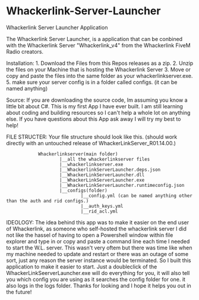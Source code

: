 # Whackerlink-Server-Launcher
Whackerlink Server Launcher Application


The Whackerlink Server Launcher, is a application that can be conbined with the Whackerlink Server "Whackerlink_v4" from the Whackerlink FiveM Radio creators.

Installation:
              1. Download the Files from this Repos releases as a zip.
              2. Unzip the files on your Machine that is hosting the Whackerlink Server
              3. Move or copy and paste the files into the same folder as your whackerlinkserver.exe.
              5. make sure your server config is in a folder called configs. (it can be named anything)

Source: If you are downloading the source code, Im assuming you know a little bit about C#. This is my first App I have ever built. I am still learning about coding and building resources so I can't help a whole lot on anything else. If you have questions about this App ask away I will try my best to help!

FILE STRUCTER:
              Your file structure should look like this. (should work directly with an untouched release of WhackerLinkServer_R01.14.00.)

                Whackerlinkserver(main folder)
                        |__all the whackerlinkserver files
                        |__whackerlinkserver.exe
                        |__WhackerlinkServerLauncher.deps.json
                        |__WhackerLinkServerLauncher.dll
                        |__WhackerLinkServerLauncher.exe
                        |__WhackerLinkServerLauncher.runtimeconfig.json
                        |__configs(folder)
                                |__config.yml (can be named anything other than the auth and rid configs.)
                                |__auth_keys.yml
                                |__rid_acl.yml
                                
IDEOLOGY:
          The idea behind this app was to make it easier on the end user of Whackerlink, as someone who self-hosted the whackerlink server I did not like the hassel of having to open a
          Powershell window within file explorer and type in or copy and paste a command line each time I needed to start the W.L. server. This wasn't very oftem but there was time like when my
          machine needed to update and restart or there was an outage of some sort, just any reason the server instance would be terminated. So I built this application to make it easier to start.
          Just a doubleclick of the WhackerLinkSeerverLauncher.exe will do everything for you, it will also tell you which config you are using as it searches the config folder for one. it also logs
          in the logs folder. Thanks for looking and I hope it helps you out in the future!
